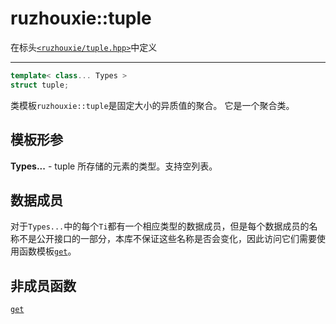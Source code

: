 # ruzhouxie::**tuple**
在标头[`<ruzhouxie/tuple.hpp>`](../tuple.md)中定义
***
```cpp
template< class... Types >
struct tuple;
```
类模板`ruzhouxie::tuple`是固定大小的异质值的聚合。  它是一个聚合类。
## 模板形参
**Types...**    -  tuple 所存储的元素的类型。支持空列表。
## 数据成员
对于`Types...`中的每个`Ti`都有一个相应类型的数据成员，但是每个数据成员的名称不是公开接口的一部分，本库不保证这些名称是否会变化，因此访问它们需要使用函数模板[`get`](get.md)。

## 非成员函数
[`get`](get.md)